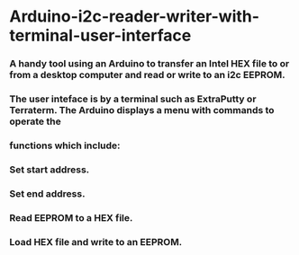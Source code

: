 # Arduino-i2c-reader-writer-with-terminal-user-interface

### A handy tool using an Arduino to transfer an Intel HEX file to or from a desktop computer and read or write to an i2c EEPROM.
### The user inteface is by a terminal such as ExtraPutty or Terraterm. The Arduino displays a menu with commands to operate the
### functions which include:

### Set start address.
### Set end address.
### Read EEPROM to a HEX file.
### Load HEX file and write to an EEPROM.
